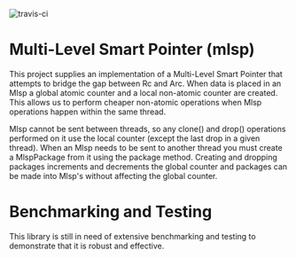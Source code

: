 ![travis-ci](https://travis-ci.org/Randevelopment/mlsp.svg?branch=master)

# Multi-Level Smart Pointer (mlsp)
This project supplies an implementation of a Multi-Level Smart Pointer that attempts to bridge the gap between Rc and Arc.
When data is placed in an Mlsp a global atomic counter and a local non-atomic counter are created.
This allows us to perform cheaper non-atomic operations when Mlsp operations happen within the same thread.

Mlsp cannot be sent between threads, so any clone() and drop() operations performed on it use the local counter (except the last drop in a given thread).
When an Mlsp needs to be sent to another thread you must create a MlspPackage from it using the package method.
Creating and dropping packages increments and decrements the global counter and packages can be made into Mlsp's without affecting the global counter.

# Benchmarking and Testing
This library is still in need of extensive benchmarking and testing to demonstrate that it is robust and effective.
